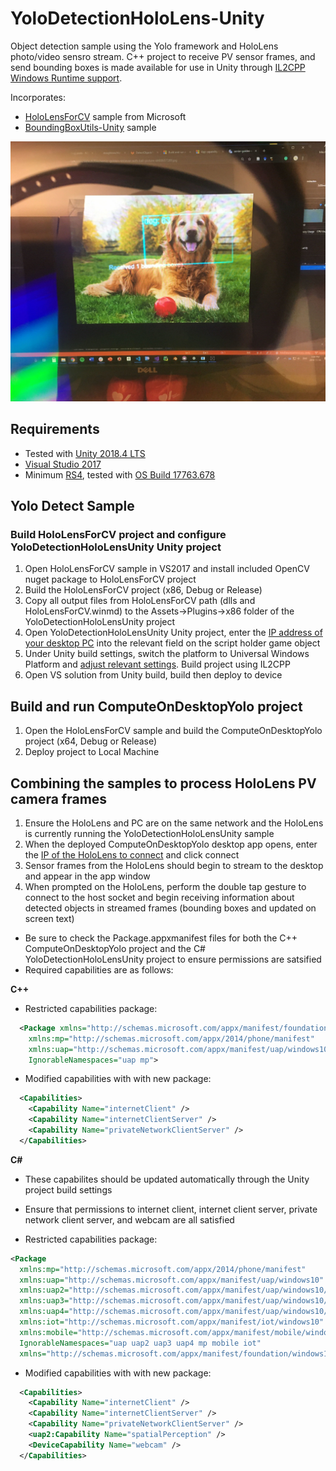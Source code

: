 # YoloDetectionHoloLens-Unity
Object detection sample using the Yolo framework and HoloLens photo/video sensro stream. C++ project to receive PV sensor frames, and send bounding boxes is made available for use in Unity through [IL2CPP Windows Runtime support](https://docs.unity3d.com/2018.4/Documentation/Manual/IL2CPP-WindowsRuntimeSupport.html). 

Incorporates:
- [HoloLensForCV](https://github.com/microsoft/HoloLensForCV) sample from Microsoft 
- [BoundingBoxUtils-Unity](https://github.com/doughtmw/BoundingBoxUtils-Unity) sample

![Yolo detection sample](https://github.com/doughtmw/YoloDetectionHoloLens-Unity/blob/master/Yolo-Detection-Example.jpg)

## Requirements
- Tested with [Unity 2018.4 LTS](https://unity3d.com/unity/qa/lts-releases
)
- [Visual Studio 2017](https://visualstudio.microsoft.com/downloads/)
- Minimum [RS4](https://docs.microsoft.com/en-us/windows/mixed-reality/release-notes-april-2018), tested with [OS Build 17763.678](https://support.microsoft.com/en-ca/help/4511553/windows-10-update-kb4511553)

## Yolo Detect Sample
### Build HoloLensForCV project and configure YoloDetectionHoloLensUnity Unity project
1. Open HoloLensForCV sample in VS2017 and install included OpenCV nuget package to HoloLensForCV project
2. Build the HoloLensForCV project (x86, Debug or Release) 
3. Copy all output files from HoloLensForCV path (dlls and HoloLensForCV.winmd) to the Assets->Plugins->x86 folder of the YoloDetectionHoloLensUnity project
4. Open YoloDetectionHoloLensUnity Unity project, enter the [IP address of your desktop PC](https://support.microsoft.com/en-ca/help/4026518/windows-10-find-your-ip-address) into the relevant field on the script holder game object
5. Under Unity build settings, switch the platform to Universal Windows Platform and [adjust relevant settings](https://blogs.msdn.microsoft.com/appconsult/2018/11/08/how-to-debug-unity-projects-with-il2cpp-backends-on-the-hololens/). Build project using IL2CPP
6. Open VS solution from Unity build, build then deploy to device

## Build and run ComputeOnDesktopYolo project
1. Open the HoloLensForCV sample and build the ComputeOnDesktopYolo project (x64, Debug or Release) 
2. Deploy project to Local Machine

## Combining the samples to process HoloLens PV camera frames
1. Ensure the HoloLens and PC are on the same network and the HoloLens is currently running the YoloDetectionHoloLensUnity sample
2. When the deployed ComputeOnDesktopYolo desktop app opens, enter the [IP of the HoloLens to connect](https://docs.microsoft.com/en-us/windows/mixed-reality/using-the-windows-device-portal) and click connect
5. Sensor frames from the HoloLens should begin to stream to the desktop and appear in the app window
6. When prompted on the HoloLens, perform the double tap gesture to connect to the host socket and begin receiving information about detected objects in streamed frames (bounding boxes and updated on screen text)

- Be sure to check the Package.appxmanifest files for both the C++ ComputeOnDesktopYolo project and the C# YoloDetectionHoloLensUnity project to ensure permissions are satsified
- Required capabilities are as follows:

**C++**
- Restricted capabilities package:
```xml
  <Package xmlns="http://schemas.microsoft.com/appx/manifest/foundation/windows10" 
    xmlns:mp="http://schemas.microsoft.com/appx/2014/phone/manifest" 
    xmlns:uap="http://schemas.microsoft.com/appx/manifest/uap/windows10" 
    IgnorableNamespaces="uap mp">
```
- Modified capabilities with with new package:
``` xml
  <Capabilities>
    <Capability Name="internetClient" />
    <Capability Name="internetClientServer" />
    <Capability Name="privateNetworkClientServer" />
  </Capabilities>
```

**C#**
- These capabilites should be updated automatically through the Unity project build settings
- Ensure that permissions to internet client, internet client server, private network client server, and webcam are all satisfied

- Restricted capabilities package:
``` xml
<Package 
  xmlns:mp="http://schemas.microsoft.com/appx/2014/phone/manifest" 
  xmlns:uap="http://schemas.microsoft.com/appx/manifest/uap/windows10" 
  xmlns:uap2="http://schemas.microsoft.com/appx/manifest/uap/windows10/2" 
  xmlns:uap3="http://schemas.microsoft.com/appx/manifest/uap/windows10/3" 
  xmlns:uap4="http://schemas.microsoft.com/appx/manifest/uap/windows10/4" 
  xmlns:iot="http://schemas.microsoft.com/appx/manifest/iot/windows10" 
  xmlns:mobile="http://schemas.microsoft.com/appx/manifest/mobile/windows10" 
  IgnorableNamespaces="uap uap2 uap3 uap4 mp mobile iot" 
  xmlns="http://schemas.microsoft.com/appx/manifest/foundation/windows10"> 
```
- Modified capabilities with with new package:
``` xml
  <Capabilities>
    <Capability Name="internetClient" />
    <Capability Name="internetClientServer" />
    <Capability Name="privateNetworkClientServer" />
    <uap2:Capability Name="spatialPerception" />
    <DeviceCapability Name="webcam" />
  </Capabilities>
```

